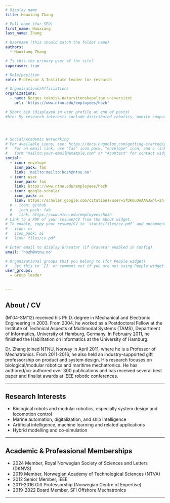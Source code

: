 ```yaml
---
# Display name
title: Houxiang Zhang

# Full name (for SEO)
first_name: Houxiang 
last_name: Zhang

# Username (this should match the folder name)
authors:
  - Houxiang Zhang

# Is this the primary user of the site?
superuser: true

# Role/position
role: Professor & Institute leader for research

# Organizations/Affiliations
organizations:
  - name: Norges teknisk-naturvitenskapelige universitet
    url: 'https://www.ntnu.edu/employees/hozh'

# Short bio (displayed in user profile at end of posts)
#bio: My research interests include distributed robotics, mobile computing and programmable matter.




# Social/Academic Networking
# For available icons, see: https://docs.hugoblox.com/getting-started/page-builder/#icons
#   For an email link, use "fas" icon pack, "envelope" icon, and a link in the
#   form "mailto:your-email@example.com" or "#contact" for contact widget.
social:
  - icon: envelope
    icon_pack: fas
    link: 'mailto:mailto:hozh@ntnu.no'
  - icon: user
    icon_pack: fas
    link: https://www.ntnu.edu/employees/hozh
  - icon: google-scholar
    icon_pack: ai
    link: https://scholar.google.com/citations?user=5fOkOuUAAAAJ&hl=zh-CN
  # - icon: github
  #   icon_pack: fab
  #   link: https://www.ntnu.edu/employees/hozh
# Link to a PDF of your resume/CV from the About widget.
# To enable, copy your resume/CV to `static/files/cv.pdf` and uncomment the lines below.
# - icon: cv
#   icon_pack: ai
#   link: files/cv.pdf

# Enter email to display Gravatar (if Gravatar enabled in Config)
email: 'hozh@ntnu.no'

# Organizational groups that you belong to (for People widget)
#   Set this to `[]` or comment out if you are not using People widget.
user_groups:
  - Group leader
 
 
---
```

## About / CV

(M'04-SM'12) received his Ph.D. degree in Mechanical and Electronic Engineering in 2003. From 2004, he worked as a Postdoctoral Fellow at the Institute of Technical Aspects of Multimodal Systems (TAMS), Department of Informatics, University of Hamburg, Germany. In February 2011, he finished the Habilitation on Informatics at the University of Hamburg.

Dr. Zhang joined NTNU, Norway in April 2011, where he is a Professor of Mechatronics. From 2011-2016, he also held an industry-supported gift professorship on product and system design. His research focuses on biological/modular robotics and maritime mechatronics. He has authored/co-authored over 300 publications and has received several best paper and finalist awards at IEEE robotic conferences.

---

## Research Interests

- Biological robots and modular robotics, especially system design and locomotion control  
- Marine automation, digitalization, and ship intelligence  
- Artificial intelligence, machine learning and related applications  
- Hybrid modelling and co-simulation

---

## Academic & Professional Memberships

- 2024 Member, Royal Norwegian Society of Sciences and Letters (DKNVS)  
- 2019 Member, Norwegian Academy of Technological Sciences (NTVA)  
- 2012 Senior Member, IEEE  
- 2011-2016 Gift Professorship (Norwegian Centre of Expertise)  
- 2019-2022 Board Member, SFI Offshore Mechatronics  

---
